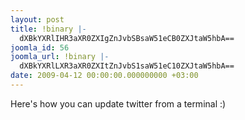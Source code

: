 ```yaml
---
layout: post
title: !binary |-
  dXBkYXRlIHR3aXR0ZXIgZnJvbSBsaW51eCB0ZXJtaW5hbA==
joomla_id: 56
joomla_url: !binary |-
  dXBkYXRlLXR3aXR0ZXItZnJvbS1saW51eC10ZXJtaW5hbA==
date: 2009-04-12 00:00:00.000000000 +03:00
---
```

<p>Here's how you can update twitter from a terminal :)</p>
<script src="http://snipt.net/embed/fa326d03ee01fcbb4023ddcc64cd396a" type="text/javascript"></script>
